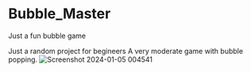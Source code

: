 # Bubble_Master
Just a fun bubble game 

Just a random project for begineers 
A very moderate game with bubble popping.
![Screenshot 2024-01-05 004541](https://github.com/Shiv-ansh-Garg/Bubble_Master/assets/149166575/4ee19c36-3f08-4176-9342-09226d861a37)
